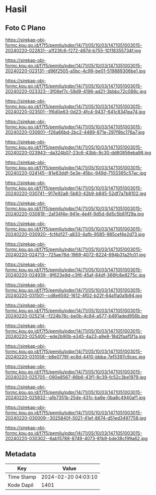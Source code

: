 # Hasil

## Foto C Plano

https://sirekap-obj-formc.kpu.go.id/f7f5/pemilu/pdpr/14/71/05/10/03/1471051003015-20240220-022831--a1f23fc6-f272-487d-b755-10118355734f.jpg

https://sirekap-obj-formc.kpu.go.id/f7f5/pemilu/pdpr/14/71/05/10/03/1471051003015-20240220-023131--d96f2505-a5bc-4c99-be01-519889306be1.jpg

https://sirekap-obj-formc.kpu.go.id/f7f5/pemilu/pdpr/14/71/05/10/03/1471051003015-20240220-023323--3f06ef7c-58d9-4196-ad21-3bbbc72c088c.jpg

https://sirekap-obj-formc.kpu.go.id/f7f5/pemilu/pdpr/14/71/05/10/03/1471051003015-20240220-023501--1f6d0e63-0d23-4fc4-9437-641c8341ea74.jpg

https://sirekap-obj-formc.kpu.go.id/f7f5/pemilu/pdpr/14/71/05/10/03/1471051003015-20240220-030601--f26a66bd-2bc2-4489-871e-297f9bc176a7.jpg

https://sirekap-obj-formc.kpu.go.id/f7f5/pemilu/pdpr/14/71/05/10/03/1471051003015-20240220-023943--da324b07-23c6-43bb-9c30-dd60856eba98.jpg

https://sirekap-obj-formc.kpu.go.id/f7f5/pemilu/pdpr/14/71/05/10/03/1471051003015-20240220-024145--81e63ddf-5e3e-45bc-949d-7103365c57ac.jpg

https://sirekap-obj-formc.kpu.go.id/f7f5/pemilu/pdpr/14/71/05/10/03/1471051003015-20240220-030741--917e92a8-5b83-42b9-b845-52df7a7b8102.jpg

https://sirekap-obj-formc.kpu.go.id/f7f5/pemilu/pdpr/14/71/05/10/03/1471051003015-20240220-030819--2af34f4e-941e-4e4f-9d5d-8d5c5b81f29a.jpg

https://sirekap-obj-formc.kpu.go.id/f7f5/pemilu/pdpr/14/71/05/10/03/1471051003015-20240220-030920--fcf4d127-a833-4afb-9585-985cef4e2d73.jpg

https://sirekap-obj-formc.kpu.go.id/f7f5/pemilu/pdpr/14/71/05/10/03/1471051003015-20240220-024713--725ae76d-1969-4072-8224-694b31a2fc01.jpg

https://sirekap-obj-formc.kpu.go.id/f7f5/pemilu/pdpr/14/71/05/10/03/1471051003015-20240220-024939--9f623e9d-c3f6-45af-84df-366fc8e8275c.jpg

https://sirekap-obj-formc.kpu.go.id/f7f5/pemilu/pdpr/14/71/05/10/03/1471051003015-20240220-031501--cd8e6592-1612-4f02-b22f-64a1fa0a1b94.jpg

https://sirekap-obj-formc.kpu.go.id/f7f5/pemilu/pdpr/14/71/05/10/03/1471051003015-20240220-025214--f224b78c-be0b-4c84-a577-b491aded956b.jpg

https://sirekap-obj-formc.kpu.go.id/f7f5/pemilu/pdpr/14/71/05/10/03/1471051003015-20240220-025400--ede2b90b-e345-4a23-a9e8-18d2faaf5f1a.jpg

https://sirekap-obj-formc.kpu.go.id/f7f5/pemilu/pdpr/14/71/05/10/03/1471051003015-20240220-031058--b8e0776f-ec8d-4410-bbba-7ef5397c9cec.jpg

https://sirekap-obj-formc.kpu.go.id/f7f5/pemilu/pdpr/14/71/05/10/03/1471051003015-20240220-025705--090e8567-86b6-43f1-8c39-fc52c3be1979.jpg

https://sirekap-obj-formc.kpu.go.id/f7f5/pemilu/pdpr/14/71/05/10/03/1471051003015-20240220-025832--a1b7351b-25de-431c-ba6e-0ba8c4940af1.jpg

https://sirekap-obj-formc.kpu.go.id/f7f5/pemilu/pdpr/14/71/05/10/03/1471051003015-20240220-030009--3025840f-5021-41ef-8674-d51ed3497758.jpg

https://sirekap-obj-formc.kpu.go.id/f7f5/pemilu/pdpr/14/71/05/10/03/1471051003015-20240220-030302--6ab15788-8749-4073-81b9-bde38cf99a62.jpg


## Metadata

| Key        | Value               |
| ---------- | ------------------- |
| Time Stamp | 2024-02-20 04:03:10 |
| Kode Dapil | 1401                |



